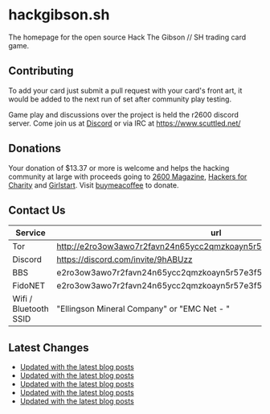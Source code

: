 # hackgibson.sh
The homepage for the open source Hack The Gibson // SH trading card game.


## Contributing

To add your card just submit a pull request with your card's front art, it would be added to the next run of set after community play testing.

Game play and discussions over the project is held the r2600 discord server. Come join us at [Discord](https://discord.com/invite/9hABUzz) or via IRC at https://www.scuttled.net/


## Donations

Your donation of $13.37 or more is welcome and helps the hacking community at large with proceeds going to [2600 Magazine](https://2600.com/), [Hackers for Charity](https://hackersforcharity.org) and [Girlstart](https://girlstart.org).  Visit [buymeacoffee](https://www.buymeacoffee.com/hackgibson.sh) to donate.


## Contact Us

Service | url
-|-
Tor | http://e2ro3ow3awo7r2favn24n65ycc2qmzkoayn5r57e3f56nvjwdcgg32ad.onion
Discord | https://discord.com/invite/9hABUzz
BBS | e2ro3ow3awo7r2favn24n65ycc2qmzkoayn5r57e3f56nvjwdcgg32ad.onion:23
FidoNET | e2ro3ow3awo7r2favn24n65ycc2qmzkoayn5r57e3f56nvjwdcgg32ad.onion:24554
Wifi / Bluetooth SSID | "Ellingson Mineral Company" or "EMC Net - <fidonet address>"

## Latest Changes
<!-- BLOG-POST-LIST:START -->
- [Updated with the latest blog posts](https://github.com/DFW2600/hackgibson.sh/commit/e353e2fdcb79751a4d23f03a8968afc8f8b6a314)
- [Updated with the latest blog posts](https://github.com/DFW2600/hackgibson.sh/commit/8b6eaed9722461c914a718aeb5210fc5b2317bb9)
- [Updated with the latest blog posts](https://github.com/DFW2600/hackgibson.sh/commit/070d8bec259becc9e240363fb3ce9209ed08c9c8)
- [Updated with the latest blog posts](https://github.com/DFW2600/hackgibson.sh/commit/13a07d829e15014d1ba5d1a94e879f9d7614c72a)
- [Updated with the latest blog posts](https://github.com/DFW2600/hackgibson.sh/commit/e59a0b87ef76bdb0185a5469b33d43957f822897)
<!-- BLOG-POST-LIST:END -->
